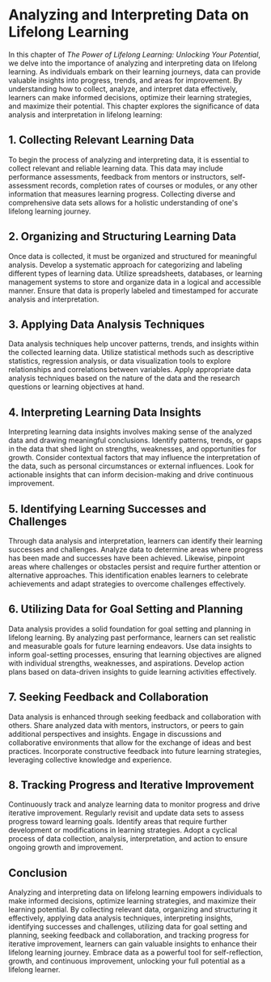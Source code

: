 Analyzing and Interpreting Data on Lifelong Learning
=============================================================

In this chapter of *The Power of Lifelong Learning: Unlocking Your Potential*, we delve into the importance of analyzing and interpreting data on lifelong learning. As individuals embark on their learning journeys, data can provide valuable insights into progress, trends, and areas for improvement. By understanding how to collect, analyze, and interpret data effectively, learners can make informed decisions, optimize their learning strategies, and maximize their potential. This chapter explores the significance of data analysis and interpretation in lifelong learning:

1\. **Collecting Relevant Learning Data**
----------------------------------------

To begin the process of analyzing and interpreting data, it is essential to collect relevant and reliable learning data. This data may include performance assessments, feedback from mentors or instructors, self-assessment records, completion rates of courses or modules, or any other information that measures learning progress. Collecting diverse and comprehensive data sets allows for a holistic understanding of one's lifelong learning journey.

2\. **Organizing and Structuring Learning Data**
-----------------------------------------------

Once data is collected, it must be organized and structured for meaningful analysis. Develop a systematic approach for categorizing and labeling different types of learning data. Utilize spreadsheets, databases, or learning management systems to store and organize data in a logical and accessible manner. Ensure that data is properly labeled and timestamped for accurate analysis and interpretation.

3\. **Applying Data Analysis Techniques**
----------------------------------------

Data analysis techniques help uncover patterns, trends, and insights within the collected learning data. Utilize statistical methods such as descriptive statistics, regression analysis, or data visualization tools to explore relationships and correlations between variables. Apply appropriate data analysis techniques based on the nature of the data and the research questions or learning objectives at hand.

4\. **Interpreting Learning Data Insights**
------------------------------------------

Interpreting learning data insights involves making sense of the analyzed data and drawing meaningful conclusions. Identify patterns, trends, or gaps in the data that shed light on strengths, weaknesses, and opportunities for growth. Consider contextual factors that may influence the interpretation of the data, such as personal circumstances or external influences. Look for actionable insights that can inform decision-making and drive continuous improvement.

5\. **Identifying Learning Successes and Challenges**
----------------------------------------------------

Through data analysis and interpretation, learners can identify their learning successes and challenges. Analyze data to determine areas where progress has been made and successes have been achieved. Likewise, pinpoint areas where challenges or obstacles persist and require further attention or alternative approaches. This identification enables learners to celebrate achievements and adapt strategies to overcome challenges effectively.

6\. **Utilizing Data for Goal Setting and Planning**
---------------------------------------------------

Data analysis provides a solid foundation for goal setting and planning in lifelong learning. By analyzing past performance, learners can set realistic and measurable goals for future learning endeavors. Use data insights to inform goal-setting processes, ensuring that learning objectives are aligned with individual strengths, weaknesses, and aspirations. Develop action plans based on data-driven insights to guide learning activities effectively.

7\. **Seeking Feedback and Collaboration**
-----------------------------------------

Data analysis is enhanced through seeking feedback and collaboration with others. Share analyzed data with mentors, instructors, or peers to gain additional perspectives and insights. Engage in discussions and collaborative environments that allow for the exchange of ideas and best practices. Incorporate constructive feedback into future learning strategies, leveraging collective knowledge and experience.

8\. **Tracking Progress and Iterative Improvement**
--------------------------------------------------

Continuously track and analyze learning data to monitor progress and drive iterative improvement. Regularly revisit and update data sets to assess progress toward learning goals. Identify areas that require further development or modifications in learning strategies. Adopt a cyclical process of data collection, analysis, interpretation, and action to ensure ongoing growth and improvement.

Conclusion
----------

Analyzing and interpreting data on lifelong learning empowers individuals to make informed decisions, optimize learning strategies, and maximize their learning potential. By collecting relevant data, organizing and structuring it effectively, applying data analysis techniques, interpreting insights, identifying successes and challenges, utilizing data for goal setting and planning, seeking feedback and collaboration, and tracking progress for iterative improvement, learners can gain valuable insights to enhance their lifelong learning journey. Embrace data as a powerful tool for self-reflection, growth, and continuous improvement, unlocking your full potential as a lifelong learner.
